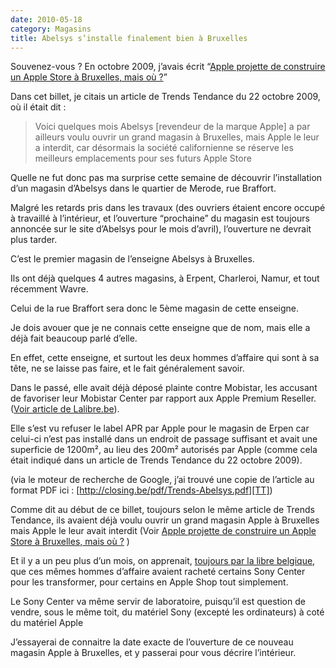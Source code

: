```yaml
---
date: 2010-05-18
category: Magasins
title: Abelsys s’installe finalement bien à Bruxelles
---
```

Souvenez-vous ?
En octobre 2009, j’avais écrit “[Apple projette de construire un Apple Store à Bruxelles, mais où ?][AppleStore]”

Dans cet billet, je citais un article de Trends Tendance du 22 octobre 2009, où il était dit :

> Voici quelques mois Abelsys [revendeur de la marque Apple] a par ailleurs voulu ouvrir un grand magasin à Bruxelles, mais Apple le leur a interdit, car désormais la société californienne se réserve les meilleurs emplacements pour ses futurs Apple Store

Quelle ne fut donc pas ma surprise cette semaine de découvrir l’installation d’un magasin d’Abelsys dans le quartier de Merode, rue Braffort.

Malgré les retards pris dans les travaux (des ouvriers étaient encore occupé à travaillé à l’intérieur, et l’ouverture “prochaine” du magasin est toujours annoncée sur le site d’Abelsys pour le mois d’avril), l’ouverture ne devrait plus tarder.

C’est le premier magasin de l’enseigne Abelsys à Bruxelles.

Ils ont déjà quelques 4 autres magasins, à Erpent, Charleroi, Namur, et tout récemment Wavre.

Celui de la rue Braffort sera donc le 5ème magasin de cette enseigne.

Je dois avouer que je ne connais cette enseigne que de nom, mais elle a déjà fait beaucoup parlé d’elle.

En effet, cette enseigne, et surtout les deux hommes d’affaire qui sont à sa tête, ne se laisse pas faire, et le fait généralement savoir.

Dans le passé, elle avait déjà déposé plainte contre Mobistar, les accusant de favoriser leur Mobistar Center par rapport aux Apple Premium Reseller. ([Voir article de Lalibre.be][LaLibre]).

Elle s’est vu refuser le label APR par Apple pour le magasin de Erpen car celui-ci n’est pas installé dans un endroit de passage suffisant et avait une superficie de 1200m², au lieu des 200m² autorisés par Apple (comme cela était indiqué dans un article de Trends Tendance du 22 octobre 2009).

(via le moteur de recherche de Google, j’ai trouvé une copie de l’article au format PDF ici : [http://closing.be/pdf/Trends-Abelsys.pdf][TT])

Comme dit au début de ce billet, toujours selon le même article de Trends Tendance, ils avaient déjà voulu ouvrir un grand magasin Apple à Bruxelles mais Apple le leur avait interdit (Voir [Apple projette de construire un Apple Store à Bruxelles, mais où ?][AppleStore] )

Et il y a un peu plus d’un mois, on apprenait, [toujours par la libre belgique][LLB], que ces mêmes hommes d’affaire avaient racheté certains Sony Center pour les transformer, pour certains en Apple Shop tout simplement.

Le Sony Center va même servir de laboratoire, puisqu’il est question de vendre, sous le même toit, du matériel Sony (excepté les ordinateurs) à coté du matériel Apple

J’essayerai de connaitre la date exacte de l’ouverture de ce nouveau magasin Apple à Bruxelles, et y passerai pour vous décrire l’intérieur.



[AppleStore]: https://blog.marcosx.net/2009/10/22/apple-projette-de-construire-un-apple-store-a-bruxelles-mais-ou/
[TT]: https://web.archive.org/web/20160826173109/http://closing.be/pdf/Trends-Abelsys.pdf
[LaLibre]: https://web.archive.org/web/20160826173109/http://www.lalibre.be/economie/actualite/article/512489/deux-plaintes-contre-mobistar-concernant-l-iphone.html
[LLB]: https://web.archive.org/web/20160826173109/http://www.lalibre.be/economie/actualite/article/576170/les-sony-center-ont-change-de-mains.html
